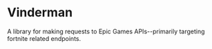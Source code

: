 # Vinderman

A library for making requests to Epic Games APIs--primarily targeting fortnite related endpoints.